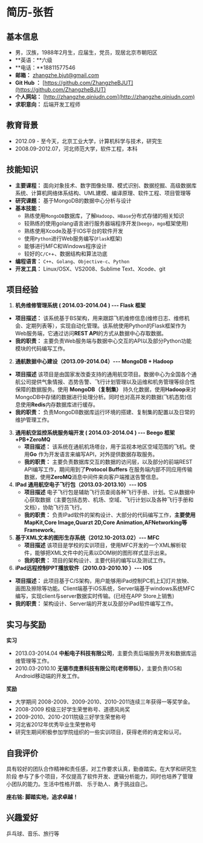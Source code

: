 # 简历-张哲
>
>
## 基本信息
* 男，汉族，1988年2月生，应届生，党员，现居北京市朝阳区
* **英语：**六级
* **电话：**18811577546
* **邮箱：** zhangzhe.bjut@gmail.com 
* **Git Hub ：** [https://github.com/ZhangzheBJUT](https://github.com/ZhangzheBJUT)
* **个人网站：** [http://zhangzhe.qiniudn.com](http://zhangzhe.qiniudn.com)
* **求职意向：** 后端开发工程师

## 教育背景

* 2012.09 - 至今天，北京工业大学，计算机科学与技术，研究生 
* 2008.09-2012.07，河北师范大学，软件工程，本科

## 技能知识

* **主要课程：** 面向对象技术、数字图像处理、模式识别、数据挖掘、高级数据库系统、计算机网络体系结构、UML建模、编译原理、软件工程、项目管理等
* **研究课题：** 基于MongoDB的数据中心分析与设计
* **基本技能：**
    * 熟练使用`MongoDB`数据库，了解`Hadoop`、`HBase`分布式存储的相关知识
	* 较熟练的使用golang语言进行服务器端程序开发(`beego`，`mgo`框架使用)
	* 熟练使用Xcode及基于IOS平台的软件开发
	* 使用`Python`进行Web服务编写(`Flas`k框架)
	* 能够进行MFC和Windows程序设计
	* 较好的`C/C+`+、数据结构和算法功底
* **编程语言：** `C++`、`Golang`、`Objective-c`、`Python`
* **开发工具：** Linux/OSX、VS2008、Sublime Text、Xcode、git

## 项目经验

1.  **机务维修管理系统 ( 2014.03-2014.04 ) --- Flask 框架** 
   * **项目描述：** 该系统基于BS架构，用来跟踪飞机维修信息(维修日志、维修机会、定期列表等），实现自动化管理。该系统使用Python的Flask框架作为Web服务端，它通过访问**REST API**的方式从数据中心存取数据。
   * **我的职责：** 主要负责Web服务端与数据中心交互的API以及部分Python功能模块的代码编写工作。
2.  **通航数据中心建设（2013.09-2014.04）--- MongoDB + Hadoop** 
   * **项目描述** 该项目是由国家发改委支持的通用航空项目。数据中心为全国各个通航公司提供气象情报、态势告警、飞行计划管理以及运维和机务管理等综合性保障的数据服务。使用 **MongoDB（复制集）** 持久化数据，使用**Hadoop**来对MongoDB中存储的数据进行处理分析。同时也对高并发的数据(飞机态势)信息使用**Redis**内存数据库进行缓存。 
   * **我的职责：** 负责MongoDB数据库运行环境的搭建、复制集的配置以及日常的维护管理工作。
3. **通用航空监控系统服务端开发 ( 2014.03-2014.04 ) --- Beego 框架+PB+ZeroMQ** 
   * **项目描述：** 该系统在通航机场塔台，用于监视本地区空域范围的飞机。使用**Go** 作为开发语言来编写API，对外提供数据存取服务。
   * **我的职责：** 主要负责数据库交互的数据的访问层，以及部分的前端REST API编写工作，期间用到了**Protocol Buffers** 在服务端内部不同应用传输数据，使用**ZeroMQ**消息中间件来向客户端推送告警信息。
4. **IPad 通用航空电子飞行包（2013.03-2013.10）--- IOS** 
   * **项目描述** 电子飞行包是辅助飞行员查阅各种飞行手册、计划。它从数据中心获取数据（主要包括态势、机场、空域、飞行计划以及各种飞行手册和文档），协助飞行员飞行。
   * **我的职责：** 负责IPad软件的架构设计、大部分的代码编写工作，**主要使用MapKit,Core Image,Quarzt 2D,Core Animation,AFNetworking等Framework**。
5. **基于XML文本的图形生存系统（2012.10-2013.02）--- MFC** 
   * **项目描述** 该项目是学校的实训项目，使用MFC开发的一个XML解析软件，能够把XML文件中的元素以DOM树的图形样式显示出来。
   * **我的职责：** 项目的架构设计、主要代码的编写以及测试工作。
6.  **iPad远程控制PPT播放软件（2010.03-2010.10 ）--- IOS** 
   * **项目描述：** 此项目基于C/S架构，用户能够用iPad控制PC机上幻灯片放映、画图及擦除等功能。Client端基于iOS系统，Server端基于windows系统MFC编写，实现client与server数据实时传输。(已经在APP Store上销售)
   * **我的职责：** 架构设计、Server端的开发以及部分iPad软件编写工作。


## 实习与奖励
**实习**

* 2013.03-2014.04 **中船电子科技有限公司**，主要负责后端服务开发和数据库运维管理等工作。
* 2010.03-2010.10 **无锡市庞景科技有限公司(老师带队）**，主要负责IOS和Android移动端的开发工作。


**奖励** 

* 大学期间 2008-2009、2009-2010、2010-2011连续三年获得一等奖学金。
* 2008-2009 校级三好学生荣誉称号、道德风尚奖
* 2009-2010、2010-2011院级三好学生荣誉称号
* 河北省2012年优秀毕业生荣誉称号
* 研究生期间积极参加学院组织的一些实训项目，获得老师的肯定和认可。

## 自我评价
 具有较好的团队合作精神和责任感，对工作要求认真，勤奋踏实。在大学和研究生阶段
参与了多个项目，不仅提高了软件开发、逻辑分析能力，同时也培养了管理小团队的能力。生活中性格开朗、 乐于助人、勇于挑战自己。

**座右铭: 脚踏实地，追求卓越！**


## 兴趣爱好
乒乓球、音乐、旅行等









